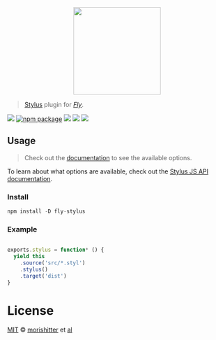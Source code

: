 <div align="center">
  <a href="http://github.com/flyjs/fly">
    <img width=200px  src="https://cloud.githubusercontent.com/assets/8317250/8430194/35c6043a-1f6a-11e5-8cbd-af6cc86baa84.png">
  </a>
</div>

> [Stylus](https://github.com/morishitter/fly-stylus) plugin for _[Fly][fly]_.

[![][fly-badge]][fly]
[![npm package][npm-ver-link]][releases]
[![][dl-badge]][npm-pkg-link]
[![][travis-badge]][travis-link]
[![][mit-badge]][mit]

## Usage
> Check out the [documentation](PLUGIN_DOCUMENTATION) to see the available options.

To learn about what options are available, check out the [Stylus JS API documentation](https://github.com/stylus/stylus/blob/master/docs/js.md).

### Install

```a
npm install -D fly-stylus
```

### Example

```js

exports.stylus = function* () {
  yield this
    .source('src/*.styl')
    .stylus()
    .target('dist')
}
```

# License

[MIT][mit] © [morishitter][author] et [al][contributors]


[mit]:          http://opensource.org/licenses/MIT
[author]:       http://github.com/morishitter
[contributors]: https://github.com/morishitter/fly-stylus/graphs/contributors
[releases]:     https://github.com/morishitter/fly-stylus/releases
[fly]:          https://www.github.com/flyjs/fly
[fly-badge]:    https://img.shields.io/badge/fly-JS-05B3E1.svg?style=flat-square
[mit-badge]:    https://img.shields.io/badge/license-MIT-444444.svg?style=flat-square
[npm-pkg-link]: https://www.npmjs.org/package/fly-stylus
[npm-ver-link]: https://img.shields.io/npm/v/fly-stylus.svg?style=flat-square
[dl-badge]:     http://img.shields.io/npm/dm/fly-stylus.svg?style=flat-square
[travis-link]:  https://travis-ci.org/morishitter/fly-stylus
[travis-badge]: http://img.shields.io/travis/morishitter/fly-stylus.svg?style=flat-square
